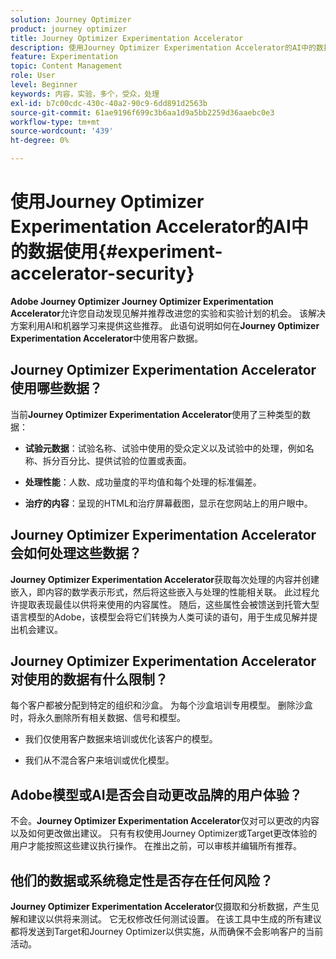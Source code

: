 ```yaml
---
solution: Journey Optimizer
product: journey optimizer
title: Journey Optimizer Experimentation Accelerator
description: 使用Journey Optimizer Experimentation Accelerator的AI中的数据使用
feature: Experimentation
topic: Content Management
role: User
level: Beginner
keywords: 内容，实验，多个，受众，处理
exl-id: b7c00cdc-430c-40a2-90c9-6dd891d2563b
source-git-commit: 61ae9196f699c3b6aa1d9a5bb2259d36aaebc0e3
workflow-type: tm+mt
source-wordcount: '439'
ht-degree: 0%

---
```


# 使用Journey Optimizer Experimentation Accelerator的AI中的数据使用{#experiment-accelerator-security}

**Adobe Journey Optimizer Journey Optimizer Experimentation Accelerator**&#x200B;允许您自动发现见解并推荐改进您的实验和实验计划的机会。 该解决方案利用AI和机器学习来提供这些推荐。 此语句说明如何在&#x200B;**Journey Optimizer Experimentation Accelerator**&#x200B;中使用客户数据。

## Journey Optimizer Experimentation Accelerator使用哪些数据？

当前&#x200B;**Journey Optimizer Experimentation Accelerator**&#x200B;使用了三种类型的数据：

* **试验元数据**：试验名称、试验中使用的受众定义以及试验中的处理，例如名称、拆分百分比、提供试验的位置或表面。

* **处理性能**：人数、成功量度的平均值和每个处理的标准偏差。

* **治疗的内容**：呈现的HTML和治疗屏幕截图，显示在您网站上的用户眼中。

## Journey Optimizer Experimentation Accelerator会如何处理这些数据？

**Journey Optimizer Experimentation Accelerator**&#x200B;获取每次处理的内容并创建嵌入，即内容的数学表示形式，然后将这些嵌入与处理的性能相关联。 此过程允许提取表现最佳以供将来使用的内容属性。 随后，这些属性会被馈送到托管大型语言模型的Adobe，该模型会将它们转换为人类可读的语句，用于生成见解并提出机会建议。

## Journey Optimizer Experimentation Accelerator对使用的数据有什么限制？

每个客户都被分配到特定的组织和沙盒。 为每个沙盒培训专用模型。 删除沙盒时，将永久删除所有相关数据、信号和模型。

* 我们仅使用客户数据来培训或优化该客户的模型。

* 我们从不混合客户来培训或优化模型。

## Adobe模型或AI是否会自动更改品牌的用户体验？

不会。**Journey Optimizer Experimentation Accelerator**&#x200B;仅对可以更改的内容以及如何更改做出建议。 只有有权使用Journey Optimizer或Target更改体验的用户才能按照这些建议执行操作。 在推出之前，可以审核并编辑所有推荐。

## 他们的数据或系统稳定性是否存在任何风险？

**Journey Optimizer Experimentation Accelerator**&#x200B;仅摄取和分析数据，产生见解和建议以供将来测试。 它无权修改任何测试设置。 在该工具中生成的所有建议都将发送到Target和Journey Optimizer以供实施，从而确保不会影响客户的当前活动。
